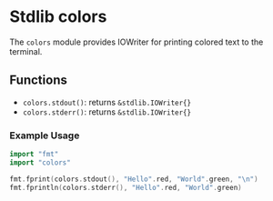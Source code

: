 # Stdlib colors

The `colors` module provides IOWriter for printing colored text to the terminal.

## Functions
- `colors.stdout()`: returns `&stdlib.IOWriter{}`
- `colors.stderr()`: returns `&stdlib.IOWriter{}`

### Example Usage

```go
import "fmt"
import "colors"

fmt.fprint(colors.stdout(), "Hello".red, "World".green, "\n")
fmt.fprintln(colors.stderr(), "Hello".red, "World".green)
```